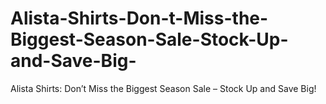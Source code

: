 # Alista-Shirts-Don-t-Miss-the-Biggest-Season-Sale-Stock-Up-and-Save-Big-
Alista Shirts: Don’t Miss the Biggest Season Sale – Stock Up and Save Big!
